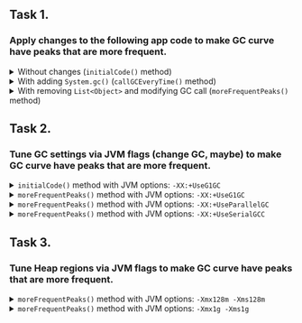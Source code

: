 ## Task 1. 
### Apply changes to the following app code to make GC curve have peaks that are more frequent.
<details>
  <summary>
    Without changes (<code>initialCode()</code> method)
  </summary>
  <img src="https://github.com/shaart/EPAM-JavaCore/blob/jvisualvm/Projects/src/JavaErrors/JVisualVM/Screenshots/WithoutChanges.png">
</details>
<details>
  <summary>
    With adding <code>System.gc()</code> (<code>callGCEveryTime()</code> method)
  </summary>
  <img src="https://github.com/shaart/EPAM-JavaCore/blob/jvisualvm/Projects/src/JavaErrors/JVisualVM/Screenshots/GCCallingEveryTime.png">
</details>
<details>
  <summary>
    With removing <code>List&lt;Object&gt;</code> and modifying GC call (<code>moreFrequentPeaks()</code> method)
  </summary>
  <img src="https://github.com/shaart/EPAM-JavaCore/blob/jvisualvm/Projects/src/JavaErrors/JVisualVM/Screenshots/MoreFrequentPeaks.png">
</details>

## Task 2. 
### Tune GC settings via JVM flags (change GC, maybe) to make GC curve have peaks that are more frequent.
<details>
  <summary>
    <code>initialCode()</code> method with JVM options: <code>-XX:+UseG1GC</code>
  </summary>
  <img src="https://github.com/shaart/EPAM-JavaCore/blob/jvisualvm/Projects/src/JavaErrors/JVisualVM/Screenshots/WithoutChangesG1GC.png">
</details>
<details>
  <summary>
    <code>moreFrequentPeaks()</code> method with JVM options: <code>-XX:+UseG1GC</code>
  </summary>
  <img src="https://github.com/shaart/EPAM-JavaCore/blob/jvisualvm/Projects/src/JavaErrors/JVisualVM/Screenshots/MoreFrequentPeaksG1GC.png">
</details>
<details>
  <summary>
    <code>moreFrequentPeaks()</code> method with JVM options: <code>-XX:+UseParallelGC</code>
  </summary>
  <img src="https://github.com/shaart/EPAM-JavaCore/blob/jvisualvm/Projects/src/JavaErrors/JVisualVM/Screenshots/MoreFrequentPeaksParallelGC.png">
</details>
<details>
  <summary>
    <code>moreFrequentPeaks()</code> method with JVM options: <code>-XX:+UseSerialGCC</code>
  </summary>
  <img src="https://github.com/shaart/EPAM-JavaCore/blob/jvisualvm/Projects/src/JavaErrors/JVisualVM/Screenshots/MoreFrequentPeaksSerialGC.png">
</details>

## Task 3. 
### Tune Heap regions via JVM flags to make GC curve have peaks that are more frequent.
<details>
  <summary>
    <code>moreFrequentPeaks()</code> method with JVM options: <code>-Xmx128m -Xms128m</code>
  </summary>
  <img src="https://github.com/shaart/EPAM-JavaCore/blob/jvisualvm/Projects/src/JavaErrors/JVisualVM/Screenshots/MoreFrequentPeaksXmx128mXms128m.png">
</details>
<details>
  <summary>
    <code>moreFrequentPeaks()</code> method with JVM options: <code>-Xmx1g -Xms1g</code>
  </summary>
  <img src="https://github.com/shaart/EPAM-JavaCore/blob/jvisualvm/Projects/src/JavaErrors/JVisualVM/Screenshots/MoreFrequentPeaksXmx1gXms1g.png">
</details>
